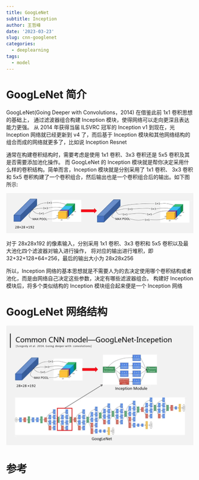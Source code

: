 ```yaml
---
title: GoogLeNet
subtitle: Inception
author: 王哲峰
date: '2023-03-23'
slug: cnn-googlenet
categories:
  - deeplearning
tags:
  - model
---
```


# GoogLeNet 简介

GoogLeNet(Going Deeper with Convolutions，2014) 在借鉴此前 1x1 卷积思想的基础上，
通过滤波器组合构建 Inception 模块，使得网络可以走向更深且表达能力更强。
从 2014 年获得当届 ILSVRC 
冠军的 Inception v1 到现在，光 Inception 网络就已经更新到 v4 了，而后基于 Inception
模块和其他网络结构的组合而成的网络就更多了，比如说 Inception Resnet

通常在构建卷积结构时，需要考虑是使用 1x1 卷积、3x3 卷积还是 5x5 卷积及其是否需要添加池化操作。
而 GoogLeNet 的 Inception 模块就是帮你决定采用什么样的卷积结构。简单而言，Inception 模块就是分别采用了 1x1 卷积、
3x3 卷积和 5x5 卷积构建了一个卷积组合，然后输出也是一个卷积组合后的输出。如下图所示:

![img](images/googlenet.png)

对于 28x28x192 的像素输入，分别采用 1x1 卷积、3x3 卷积和 5x5 卷积以及最大池化四个滤波器对输入进行操作，
将对应的输出进行堆积，即 32+32+128+64=256，最后的输出大小为 28x28x256

所以，Inception 网络的基本思想就是不需要人为的去决定使用哪个卷积结构或者池化，而是由网络自己决定这些参数，决定有哪些滤波器组合。
构建好 Inception 模块后，将多个类似结构的 Inception 模块组合起来便是一个 Inception 网络

# GoogLeNet 网络结构 

![img](images/googlenet2.png)

# 参考

